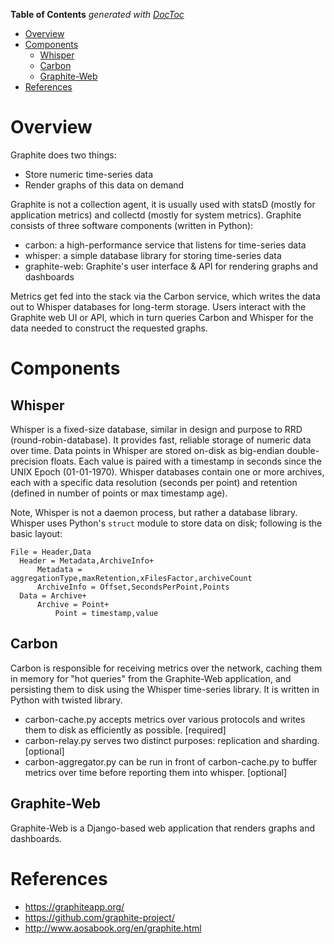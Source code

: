 <!-- START doctoc generated TOC please keep comment here to allow auto update -->
<!-- DON'T EDIT THIS SECTION, INSTEAD RE-RUN doctoc TO UPDATE -->
**Table of Contents**  *generated with [DocToc](https://github.com/thlorenz/doctoc)*

- [Overview](#overview)
- [Components](#components)
  - [Whisper](#whisper)
  - [Carbon](#carbon)
  - [Graphite-Web](#graphite-web)
- [References](#references)

<!-- END doctoc generated TOC please keep comment here to allow auto update -->

# Overview

Graphite does two things:
- Store numeric time-series data
- Render graphs of this data on demand

Graphite is not a collection agent, it is usually used with statsD (mostly for application metrics)
and collectd (mostly for system metrics). Graphite consists of three software components (written in
Python):
- carbon: a high-performance service that listens for time-series data
- whisper: a simple database library for storing time-series data
- graphite-web: Graphite's user interface & API for rendering graphs and dashboards

Metrics get fed into the stack via the Carbon service, which writes the data out to Whisper databases
for long-term storage. Users interact with the Graphite web UI or API, which in turn queries Carbon
and Whisper for the data needed to construct the requested graphs.

# Components

## Whisper

Whisper is a fixed-size database, similar in design and purpose to RRD (round-robin-database). It
provides fast, reliable storage of numeric data over time. Data points in Whisper are stored on-disk
as big-endian double-precision floats. Each value is paired with a timestamp in seconds since the
UNIX Epoch (01-01-1970). Whisper databases contain one or more archives, each with a specific data
resolution (seconds per point) and retention (defined in number of points or max timestamp age).

Note, Whisper is not a daemon process, but rather a database library. Whisper uses Python's `struct`
module to store data on disk; following is the basic layout:

```
File = Header,Data
  Header = Metadata,ArchiveInfo+
      Metadata = aggregationType,maxRetention,xFilesFactor,archiveCount
      ArchiveInfo = Offset,SecondsPerPoint,Points
  Data = Archive+
      Archive = Point+
          Point = timestamp,value
```

## Carbon

Carbon is responsible for receiving metrics over the network, caching them in memory for "hot queries"
from the Graphite-Web application, and persisting them to disk using the Whisper time-series library.
It is written in Python with twisted library.
- carbon-cache.py accepts metrics over various protocols and writes them to disk as efficiently as
  possible. [required]
- carbon-relay.py serves two distinct purposes: replication and sharding. [optional]
- carbon-aggregator.py can be run in front of carbon-cache.py to buffer metrics over time before
  reporting them into whisper. [optional]

## Graphite-Web

Graphite-Web is a Django-based web application that renders graphs and dashboards.

# References

- https://graphiteapp.org/
- https://github.com/graphite-project/
- http://www.aosabook.org/en/graphite.html

